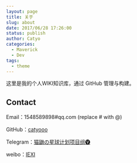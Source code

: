 ```yaml
---
layout: page
title: 关于
slug: about
date: 2017/06/28 17:26:00
status: publish
author: Catyo
categories: 
  - Maverick
  - Dev
tags: 
  - theme
---
```


这里是我的个人WIKI知识库，通过 GitHub 管理与构建。


## Contact

Email：1548589898#qq.com (replace # with @)

GitHub：[catyooo](https://github.com/catyooo)

Telegram：[猫鼬の星球计划项目组🅥](https://t.me/lgtmd)

weibo：[IEXI](https://www.weibo.com/zhangccmmp)
